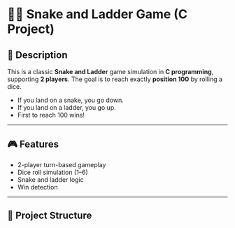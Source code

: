 # 🐍🎲 Snake and Ladder Game (C Project)

## 📌 Description

This is a classic **Snake and Ladder** game simulation in **C programming**, supporting **2 players**. The goal is to reach exactly **position 100** by rolling a dice.

- If you land on a snake, you go down.
- If you land on a ladder, you go up.
- First to reach 100 wins!

---

## 🎮 Features

- 2-player turn-based gameplay
- Dice roll simulation (1–6)
- Snake and ladder logic
- Win detection

---

## 📁 Project Structure


